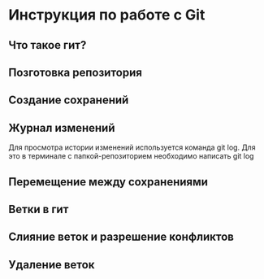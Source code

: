 # Инструкция по работе с Git


## Что такое гит?

## Позготовка репозитория

## Создание сохранений

## Журнал изменений
Для просмотра истории изменений используется команда git log. Для это в терминале с папкой-репозиторием необходимо написать git log

## Перемещение между сохранениями



## Ветки в гит

## Слияние веток и разрешение конфликтов

## Удаление веток